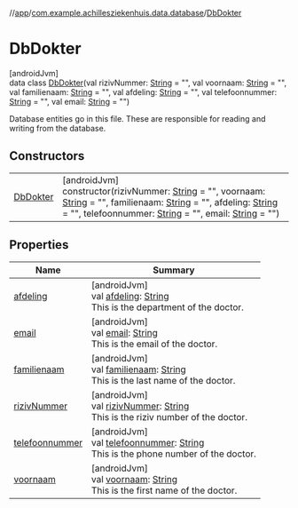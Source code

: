 //[app](../../../index.md)/[com.example.achillesziekenhuis.data.database](../index.md)/[DbDokter](index.md)

# DbDokter

[androidJvm]\
data class [DbDokter](index.md)(val rizivNummer: [String](https://kotlinlang.org/api/latest/jvm/stdlib/kotlin/-string/index.html) = &quot;&quot;, val voornaam: [String](https://kotlinlang.org/api/latest/jvm/stdlib/kotlin/-string/index.html) = &quot;&quot;, val familienaam: [String](https://kotlinlang.org/api/latest/jvm/stdlib/kotlin/-string/index.html) = &quot;&quot;, val afdeling: [String](https://kotlinlang.org/api/latest/jvm/stdlib/kotlin/-string/index.html) = &quot;&quot;, val telefoonnummer: [String](https://kotlinlang.org/api/latest/jvm/stdlib/kotlin/-string/index.html) = &quot;&quot;, val email: [String](https://kotlinlang.org/api/latest/jvm/stdlib/kotlin/-string/index.html) = &quot;&quot;)

Database entities go in this file. These are responsible for reading and writing from the database.

## Constructors

| | |
|---|---|
| [DbDokter](-db-dokter.md) | [androidJvm]<br>constructor(rizivNummer: [String](https://kotlinlang.org/api/latest/jvm/stdlib/kotlin/-string/index.html) = &quot;&quot;, voornaam: [String](https://kotlinlang.org/api/latest/jvm/stdlib/kotlin/-string/index.html) = &quot;&quot;, familienaam: [String](https://kotlinlang.org/api/latest/jvm/stdlib/kotlin/-string/index.html) = &quot;&quot;, afdeling: [String](https://kotlinlang.org/api/latest/jvm/stdlib/kotlin/-string/index.html) = &quot;&quot;, telefoonnummer: [String](https://kotlinlang.org/api/latest/jvm/stdlib/kotlin/-string/index.html) = &quot;&quot;, email: [String](https://kotlinlang.org/api/latest/jvm/stdlib/kotlin/-string/index.html) = &quot;&quot;) |

## Properties

| Name | Summary |
|---|---|
| [afdeling](afdeling.md) | [androidJvm]<br>val [afdeling](afdeling.md): [String](https://kotlinlang.org/api/latest/jvm/stdlib/kotlin/-string/index.html)<br>This is the department of the doctor. |
| [email](email.md) | [androidJvm]<br>val [email](email.md): [String](https://kotlinlang.org/api/latest/jvm/stdlib/kotlin/-string/index.html)<br>This is the email of the doctor. |
| [familienaam](familienaam.md) | [androidJvm]<br>val [familienaam](familienaam.md): [String](https://kotlinlang.org/api/latest/jvm/stdlib/kotlin/-string/index.html)<br>This is the last name of the doctor. |
| [rizivNummer](riziv-nummer.md) | [androidJvm]<br>val [rizivNummer](riziv-nummer.md): [String](https://kotlinlang.org/api/latest/jvm/stdlib/kotlin/-string/index.html)<br>This is the riziv number of the doctor. |
| [telefoonnummer](telefoonnummer.md) | [androidJvm]<br>val [telefoonnummer](telefoonnummer.md): [String](https://kotlinlang.org/api/latest/jvm/stdlib/kotlin/-string/index.html)<br>This is the phone number of the doctor. |
| [voornaam](voornaam.md) | [androidJvm]<br>val [voornaam](voornaam.md): [String](https://kotlinlang.org/api/latest/jvm/stdlib/kotlin/-string/index.html)<br>This is the first name of the doctor. |
